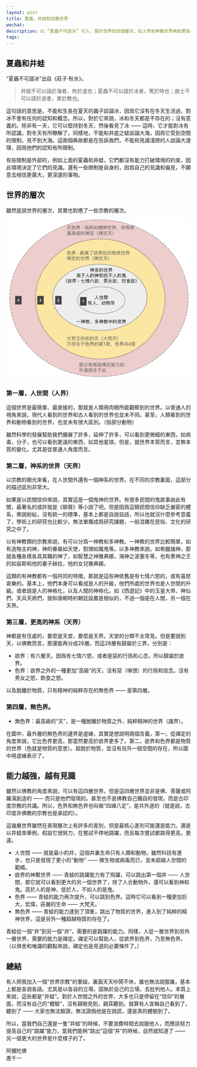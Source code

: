 ```yaml
---
layout: post
title: 夏蟲、井蛙和四層世界
wechat: 
description: 以 “夏蟲不可語冰” 引入，探討世界的四個層次，從人界到神繫世界再到更高神系及無色界，結合禪定與能力闡述人對不同世界的認知，同時提醒人們在未親身體驗前不要盲目爭論，應努力提升自我。
tags:
---
```


## 夏蟲和井蛙

“夏蟲不可語冰”出自《莊子·秋水》。

> 井蛙不可以語於海者，拘於虛也；夏蟲不可以語於冰者，篤於時也；曲士不可以語於道者，束於教也。

這句話的意思是，不能和生長在夏天的蟲子談論冰，因爲它沒有在冬天生活過，對冰不會有任何的認知和概念。所以，對於它來說，冰和冬天都是不存在的；沒有意義的。除非有一天，它可以堅持到冬天，然後看見了冰 —— 這時，它才能對冰有所認識，對冬天有所瞭解了。同樣地，不能和井底之蛙談論大海，因爲它受到空間的限制，見不到大海。這兩個典故都是在告訴我們，不能和見識淺陋的人談論大道理，因爲他們的認知有所限制。

有些限制是外部的，例如上面的夏蟲和井蛙，它們都沒有能力打破環境的約束，因此環境決定了它們的見識。還有一些限制是自身的，因爲自己的見識和偏見，不願意去相信更廣大，更深邃的事物。

## 世界的層次

雖然是說世界的層次，其實也對應了一些宗教的層次。

![四層世界](../images/2024-08-19-17-33-45.png)

### 第一層，人世間（人界）

這個世界是最簡單、最直接的，那就是人類用肉眼所能觀察到的世界。以普通人的視角來說，現代人看到的世界和古人看到的世界也並未不同。甚至，人類看到的世界和動物看到的世界，也並未有很大區別。（指部分動物）

雖然科學的發展幫助我們擴展了許多，延伸了許多，可以看到更微細的東西，如病毒，分子，也可以看到更遠的東西，如其他星球。但是，就世界本質而言，並無本質的變化。尤其是從普通人角度而言。

### 第二層，神系的世界（天界）

以宗教的眼光來看，在人世間外還有一個神系的世界。在不同的宗教裏面，這部分的描述區別非常大。

如果是以民間信仰來說，其實這是一個鬼神的世界。有很多民間的鬼故事由此有關，最著名的或許就是《聊齋》等小說了吧。但是因爲這類民間信仰缺乏嚴密的體系，衆說紛紜，沒有統一的標準，基本上都是自說自話，所以也就沒什麼參考意義了，學術上的研究也比較少。無法單獨成爲研究課題，一般混雜在民俗、文化的研究之中了。

以有神教類的宗教來說，有可以分爲一神教和多神教。一神教的世界比較簡單，如有造物主的神，神的眷屬如天使，對頭如魔鬼等。以多神教來說，如希臘諸神，那就各種各樣各具其職的神了，如智慧之神雅典娜，海神之波塞冬等，也有衆神之王的如宙斯和他的妻子赫拉，他的女兒雅典娜。

這類的有神教都有一個共同的特徵，那就是這些神依舊是有七情六慾的，或有喜怒哀樂的。基本上，他們本身可以看成是人的升級，他們所處的世界也是人世間的升級。或者說是人的神格化，以及人間的神格化。如《西遊記》中的玉皇大帝、神仙們、天兵天將們，就和唐朝時的朝廷設置是相似的，不過一個是在人間，另一個在天界。

### 第三層，更高的神系（天界）

神都是有住處的，要麼是天堂，要麼是天界。天堂的分類不太常見。但是要說到天，以佛教而言，那還能再分成28層。而這28層有歸屬於三界，分別是：

* 欲界：有六層天。因爲有七情六慾，或者是惡的行爲和心念。所以歸屬於欲界。
* 色界：欲界之外的一種更加“高級”的天，沒有惡（嗔恨）的行爲和信念。沒有男女之慾，飲食之慾。

以及脫離於物質，只有精神的純粹存在的無色界 —— 是第四層。

### 第四層，無色界。

* 無色界：最高級的“天”，是一種脫離於物質之外，純粹精神的世界（識界）。

在圖中，最外層的無色界的邊界是虛線，其實是想說明兩個含義，第一，從禪定的角度來說，它比色界更高，那當然要高於欲界更多了。第二，欲界和色界都是物質的世界（色就是物質的意思）。超脫於物質，並沒有另外一個空間的存在，所以圖中用虛線表示了。

## 能力越強，越有見識

雖然以佛教的角度來說，可以有這四層世界。但是這四層世界並非是佛、菩薩或阿羅漢創造的 —— 而只是他們發現的。甚至也不是佛教自己獨自的發現，而是古印度宗教的共識。所以，色界和無色界也叫做“四禪八定”，是共外道的（就是說，古印度非佛教的宗教也是承認的）。

這幾層世界雖然在表現層次上有許多的差別，但是最核心差別可能還是能力。還是以井蛙來舉例，假設它很努力，在嘗試不停地跳躍，而且每次嘗試都跳得更高，更遠。

* 人世間 —— 就是最小的井，這個井裏生命只有人類和動物。雖然科技有進步，也只是發現了更小的“動物” —— 微生物或病毒而已，並未超越人世間的範疇。
* 欲界的神繫世界 —— 青蛙的跳躍能力有了飛躍，可以跳出第一個井 —— 人世間，那它就可以看到更大的另一個世界了，除了人合動物外，還可以看到神和鬼。高於人的是神，低於人，不如人的是鬼。
* 色界 —— 青蛙的能力再次提升，可以跳到色界。這時它可以看到一種更加巨大，宏偉，莊嚴的生命 —— 大梵天。
* 無色界 —— 青蛙的能力達到了頂峯，跳出了物質的世界，進入到了純粹的精神世界，這是另外一種超越物質的存在了。

青蛙從一個“井”到另一個“井”，需要的是跳躍的能力。同樣，人從一層世界到另外一層世界，需要的能力是禪定。禪定可以幫助人，從欲界到色界，乃至無色界。（以俱舍和唯識的觀點來說，禪定也是見道的必要條件了。）

## 總結

有人把我加入一個“世界宗教”的羣組，裏面天天吵鬧不休，誰也無法說服誰，基本上都是各說各話。尤其是以各自的立場，固執於自己的立場，去批判他人。本質上來說，這些都是“井蛙”。對於人世間之外的世界，大多也只是停留在“信仰”的層面，而沒有自己的“體驗”，沒有親眼見到，親耳聽到。就算有人宣稱自己看到了，聽到了 —— 大家也無法驗證，無法證僞他是在說謊，還是真的體驗到了。

所以，當我們自己還是一隻“井蛙”的時候，不要浪費時間去說服他人，而應該努力提高自己的“跳躍”能力，當我們能夠“跳出”這個“井”的時候，自然就知道了 —— 另一個更大的世界是什麼樣子的了。

阿彌陀佛<br>
愚千一

